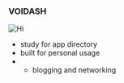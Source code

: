 ### VOIDASH

![Hi](https://res.cloudinary.com/dolziw8fv/image/upload/v1689606968/a1346689507_65_tbj0bd.jpg)

- study for app directory
- built for personal usage
- - blogging and networking